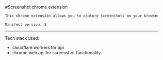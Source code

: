 #Screenshot chrome extension


```bash
This chrome extension allows you to capture screenshots on your browser and uploads that image to my app (https://secur-esnap.web.app) so that you can edit it.
```

```code
Manifest version: 3
```

---

Tech stack used:
- cloudflare workers for api
- chrome web api for screenshot functionality 
